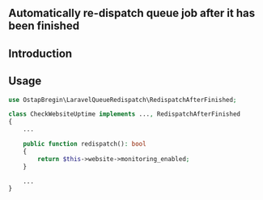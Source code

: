 ## Automatically re-dispatch queue job after it has been finished

## Introduction



## Usage

```php
use OstapBregin\LaravelQueueRedispatch\RedispatchAfterFinished;

class CheckWebsiteUptime implements ..., RedispatchAfterFinished
{
    ...

    public function redispatch(): bool
    {
        return $this->website->monitoring_enabled;
    }

    ...
}

```
